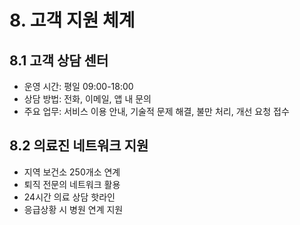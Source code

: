 <!-- 고객 지원 체계 (docs/customer-support.md) -->

# 8. 고객 지원 체계

## 8.1 고객 상담 센터
- 운영 시간: 평일 09:00-18:00
- 상담 방법: 전화, 이메일, 앱 내 문의
- 주요 업무: 서비스 이용 안내, 기술적 문제 해결, 불만 처리, 개선 요청 접수

## 8.2 의료진 네트워크 지원
- 지역 보건소 250개소 연계
- 퇴직 전문의 네트워크 활용
- 24시간 의료 상담 핫라인
- 응급상황 시 병원 연계 지원 